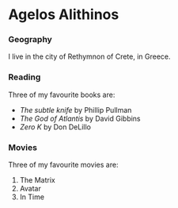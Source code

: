 # Agelos Alithinos

### Geography

I live in the city of Rethymnon of Crete, in Greece.

### Reading
 Three of my favourite books are:
- *The subtle knife* by Phillip Pullman
- *The God of Atlantis* by David Gibbins
- *Zero K* by Don DeLillo

### Movies
 Three of my favourite movies are:
1. The Matrix
2. Avatar
3. In Time

